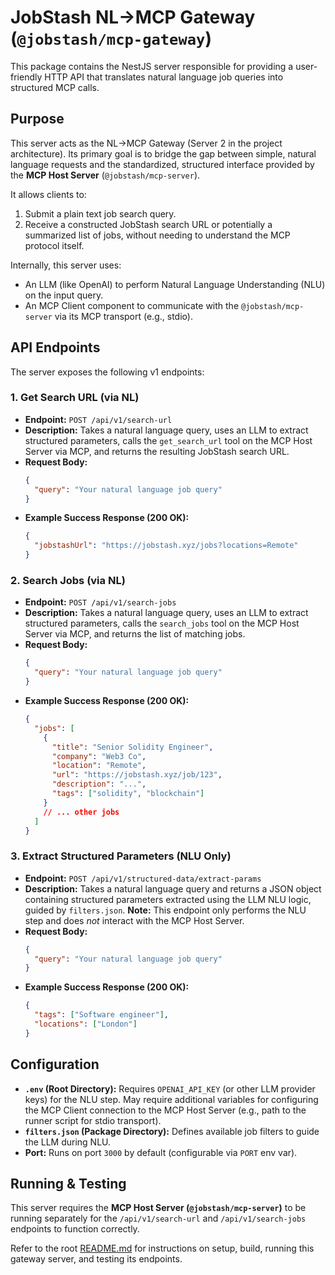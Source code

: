 # JobStash NL->MCP Gateway (`@jobstash/mcp-gateway`)

This package contains the NestJS server responsible for providing a user-friendly HTTP API that translates natural language job queries into structured MCP calls.

## Purpose

This server acts as the NL->MCP Gateway (Server 2 in the project architecture). Its primary goal is to bridge the gap between simple, natural language requests and the standardized, structured interface provided by the **MCP Host Server** (`@jobstash/mcp-server`).

It allows clients to:

1.  Submit a plain text job search query.
2.  Receive a constructed JobStash search URL or potentially a summarized list of jobs, without needing to understand the MCP protocol itself.

Internally, this server uses:
*   An LLM (like OpenAI) to perform Natural Language Understanding (NLU) on the input query.
*   An MCP Client component to communicate with the `@jobstash/mcp-server` via its MCP transport (e.g., stdio).

## API Endpoints

The server exposes the following v1 endpoints:

### 1. Get Search URL (via NL)

-   **Endpoint:** `POST /api/v1/search-url`
-   **Description:** Takes a natural language query, uses an LLM to extract structured parameters, calls the `get_search_url` tool on the MCP Host Server via MCP, and returns the resulting JobStash search URL.
-   **Request Body:**
    ```json
    {
      "query": "Your natural language job query"
    }
    ```
-   **Example Success Response (200 OK):**
    ```json
    {
      "jobstashUrl": "https://jobstash.xyz/jobs?locations=Remote"
    }
    ```

### 2. Search Jobs (via NL)

-   **Endpoint:** `POST /api/v1/search-jobs`
-   **Description:** Takes a natural language query, uses an LLM to extract structured parameters, calls the `search_jobs` tool on the MCP Host Server via MCP, and returns the list of matching jobs.
-   **Request Body:**
    ```json
    {
      "query": "Your natural language job query"
    }
    ```
-   **Example Success Response (200 OK):**
    ```json
    {
      "jobs": [
        {
          "title": "Senior Solidity Engineer",
          "company": "Web3 Co",
          "location": "Remote",
          "url": "https://jobstash.xyz/job/123",
          "description": "...",
          "tags": ["solidity", "blockchain"]
        }
        // ... other jobs
      ]
    }
    ```

### 3. Extract Structured Parameters (NLU Only)

-   **Endpoint:** `POST /api/v1/structured-data/extract-params`
-   **Description:** Takes a natural language query and returns a JSON object containing structured parameters extracted using the LLM NLU logic, guided by `filters.json`. **Note:** This endpoint only performs the NLU step and does *not* interact with the MCP Host Server.
-   **Request Body:**
    ```json
    {
      "query": "Your natural language job query"
    }
    ```
-   **Example Success Response (200 OK):**
    ```json
    {
      "tags": ["Software engineer"],
      "locations": ["London"]
    }
    ```

## Configuration

-   **`.env` (Root Directory):** Requires `OPENAI_API_KEY` (or other LLM provider keys) for the NLU step. May require additional variables for configuring the MCP Client connection to the MCP Host Server (e.g., path to the runner script for stdio transport).
-   **`filters.json` (Package Directory):** Defines available job filters to guide the LLM during NLU.
-   **Port:** Runs on port `3000` by default (configurable via `PORT` env var).

## Running & Testing

This server requires the **MCP Host Server (`@jobstash/mcp-server`)** to be running separately for the `/api/v1/search-url` and `/api/v1/search-jobs` endpoints to function correctly.

Refer to the root [README.md](../../README.md) for instructions on setup, build, running this gateway server, and testing its endpoints.
